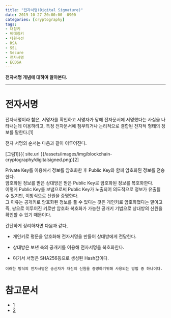 ```yaml
---
title: "전자서명(Digital Signature)"
date: 2019-10-27 20:00:00 -0900
categories: [cryptography]
tags: 
- 대칭키
- 비대칭키
- 타원곡선
- RSA
- SSL
- Secure
- 전자서명
- ECDSA
---
```


**전자서명 개념에 대하여 알아본다.**  

---

# 전자서명
전자서명이라 함은, 서명자를 확인하고 서명자가 당해 전자문서에 서명했다는 사실을 나타내는데 이용하려고, 특정 전자문서에 첨부되거나 논리적으로 결합된 전자적 형태의 정보를 말한다.[1]


전자 서명의 순서는 다음과 같이 이루어진다.

[그림1]({{ site.url }}/assets/images/img/blockchain-cryptography/digitalsigned.png)[2]


Private Key를 이용해서 정보를 암호화한 후 Public Key와 함께 암호화된 정보를 전송한다.   
암호화된 정보를 받은 상대방은 받은 Public Key로 암호화된 정보를 복호화한다.  
이렇게 Public Key를 보냄으로써 Public Key가 노출되어 의도적으로 정보가 유출될 수 있지만, 이방식으로 신원을 증명한다.  
그 이유는 공개키로 암호화된 정보를 풀 수 있다는 것은 개인키로 암호화했다는 말이고 즉, 쌍으로 이루어진 키로만 암호화 복호화가 가능한 공개키 기법으로 상대방의 신원을 확인할 수 있기 때문이다.  

간단하게 정리하자면 다음과 같다,  

- 개인키로 평문을 암호화해 전자서명을 만들어 상대방에게 전달한다.

- 상대방은 보낸 측의 공개키를 이용해 전자서명을 복호화한다.

- 여기서 서명은 SHA256등으로 생성된 Hash값이다.

`이러한 방식의 전자서명은 송신자가 자신의 신원을 증명하기위해 사용되는 방법 중 하나이다.`<br>

# 참고문서
- [1](https://ko.wikipedia.org/wiki/%EC%A0%84%EC%9E%90%EC%84%9C%EB%AA%85) <br>
- [2](https://brunch.co.kr/@artiveloper/24)
